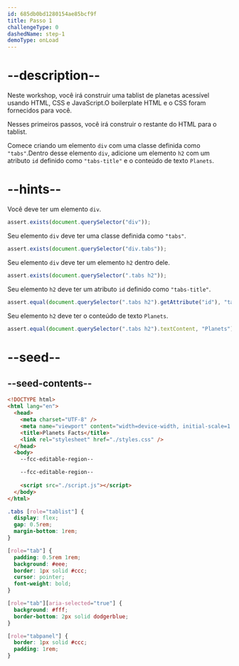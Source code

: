 ```yaml
---
id: 685db0bd1280154ae85bcf9f
title: Passo 1
challengeType: 0
dashedName: step-1
demoType: onLoad
---
```


# --description--

Neste workshop, você irá construir uma tablist de planetas acessível usando HTML, CSS e JavaScript.O boilerplate HTML e o CSS foram fornecidos para você.

Nesses primeiros passos, você irá construir o restante do HTML para o tablist.

Comece criando um elemento `div` com uma classe definida como `"tabs"`.Dentro desse elemento `div`, adicione um elemento `h2` com um atributo `id` definido como `"tabs-title"` e o conteúdo de texto `Planets`.

# --hints--

Você deve ter um elemento `div`.

```js
assert.exists(document.querySelector("div"));
```

Seu elemento `div` deve ter uma classe definida como `"tabs"`.

```js
assert.exists(document.querySelector("div.tabs"));
```

Seu elemento `div` deve ter um elemento `h2` dentro dele.

```js
assert.exists(document.querySelector(".tabs h2"));
```

Seu elemento `h2` deve ter um atributo `id` definido como `"tabs-title"`.

```js
assert.equal(document.querySelector(".tabs h2").getAttribute("id"), "tabs-title");
```

Seu elemento `h2` deve ter o conteúdo de texto `Planets`.

```js
assert.equal(document.querySelector(".tabs h2").textContent, "Planets");
```

# --seed--

## --seed-contents--

```html
<!DOCTYPE html>
<html lang="en">
  <head>
    <meta charset="UTF-8" />
    <meta name="viewport" content="width=device-width, initial-scale=1.0" />
    <title>Planets Facts</title>
    <link rel="stylesheet" href="./styles.css" />
  </head>
  <body>
    --fcc-editable-region--

    --fcc-editable-region--
    
    <script src="./script.js"></script>
  </body>
</html>
```

```css
.tabs [role="tablist"] {
  display: flex;
  gap: 0.5rem;
  margin-bottom: 1rem;
}

[role="tab"] {
  padding: 0.5rem 1rem;
  background: #eee;
  border: 1px solid #ccc;
  cursor: pointer;
  font-weight: bold;
}

[role="tab"][aria-selected="true"] {
  background: #fff;
  border-bottom: 2px solid dodgerblue;
}

[role="tabpanel"] {
  border: 1px solid #ccc;
  padding: 1rem;
}
```
